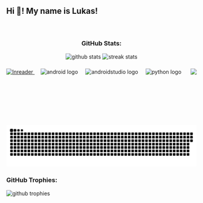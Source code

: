 <h2 align="left">Hi 👋! My name is Lukas!</h2>

###

<br clear="both">

<h3 align="center">GitHub Stats:</h3>
<div align="center">
    <img src="https://github-readme-stats.vercel.app/api?username=Batorian&show_icons=true&theme=radical" height="150" alt="github stats" />
    <img src="https://streak-stats.demolab.com?user=Batorian&theme=dracula" height="150" alt="streak stats" />
</div>

###

<img align="right" height="150" src="https://i.imgflip.com/7x7s61.gif" />

###

<div align="left">
    <a href="https://github.com/LNReader/lnreader">
        <img src="https://lnreader.github.io/ico.png" height="30" alt="lnreader" />
    </a>
    <img width="12" />
    <img src="https://cdn.simpleicons.org/android/3DDC84" height="30" alt="android logo" />
    <img width="12" />
    <img src="https://cdn.simpleicons.org/androidstudio/3DDC84" height="30" alt="androidstudio logo" />
    <img width="12" />
    <img src="https://skillicons.dev/icons?i=py" height="30" alt="python logo" />
</div>

###

<br clear="both">

<img src="https://raw.githubusercontent.com/Batorian/Batorian/output/github-contribution-grid-snake.svg" alt="Snake animation" />

###

<h3>GitHub Trophies:</h3>
<img src="https://github-profile-trophy.vercel.app/?username=Batorian&theme=onedark" alt="github trophies" />
